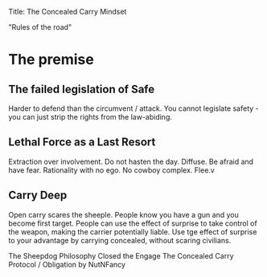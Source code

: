 Title: The Concealed Carry Mindset

"Rules of the road"


# The premise
## The failed legislation of Safe
Harder to defend than the circumvent / attack.
You cannot legislate safety - you can just strip the rights from the law-abiding. 

## Lethal Force as a Last Resort
Extraction over involvement. Do not hasten the day. Diffuse. 
Be afraid and have fear. Rationality with no ego. No cowboy complex. Flee.v

## Carry Deep
Open carry scares the sheeple.
People know you have a gun and you become first target.
People can use the effect of surprise to take control of the weapon, making the carrier potentially liable. 
Use tge effect of surprise to your advantage by carrying concealed, without scaring civilians.

The Sheepdog Philosophy 
Closed the Engage
The Concealed Carry Protocol / Obligation by NutNFancy